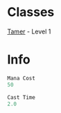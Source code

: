 <!-- TITLE: Animal Companion -->
<!-- SUBTITLE: Summons a tamed animal to aid you in battle -->


# Classes
[Tamer](tamer) - Level 1

# Info
```perl 
Mana Cost 
50

Cast Time
2.0
```